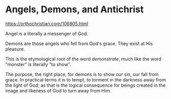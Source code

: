 # Angels, Demons, and Antichrist

https://orthochristian.com/106805.html

Angel is a literally a messenger of God.

Demons are those angels who fell from God's grace. They exist at His pleasure.

This is the etymological root of the word *demonstrate*, much like the word "monster" is literally "to show".

The purpose, the right place, for demons is to show our sin, our fall from grace. In practical terms it is to tempt, to torment in the darkness away from the light of God; as that is the logical consequence for beings created in the image and likeness of God to turn away from Him.








